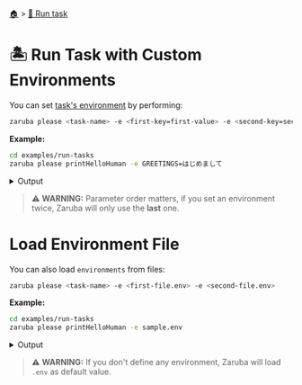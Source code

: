 <!--startTocHeader-->
[🏠](../README.md) > [🏃 Run task](README.md)
# 🏝️ Run Task with Custom Environments
<!--endTocHeader-->

You can set [task's environment](../core-concepts/task/task-envs/README.md) by performing:

```bash
zaruba please <task-name> -e <first-key=first-value> -e <second-key=second-value>
```

__Example:__

<!--startCode-->
```bash
cd examples/run-tasks
zaruba please printHelloHuman -e GREETINGS=はじめまして
```
 
<details>
<summary>Output</summary>
 
```````
Job Starting...
 Elapsed Time: 1.216µs
 Current Time: 07:56:52
  Run  'printHelloHuman' command on /home/gofrendi/zaruba/docs/examples/run-tasks
   printHelloHuman       07:56:52.413 はじめまして human
  Successfully running  'printHelloHuman' command
  Job Running...
 Elapsed Time: 101.943117ms
 Current Time: 07:56:52
  
  Job Complete!!! 
  Terminating
  Job Ended...
 Elapsed Time: 213.317399ms
 Current Time: 07:56:52
zaruba please printHelloHuman -e 'GREETINGS=はじめまして'
```````
</details>
<!--endCode-->


> ⚠️ __WARNING:__ Parameter order matters, if you set an environment twice, Zaruba will only use the __last__ one.

# Load Environment File

You can also load `environments` from files:

```bash
zaruba please <task-name> -e <first-file.env> -e <second-file.env>
```

__Example:__

<!--startCode-->
```bash
cd examples/run-tasks
zaruba please printHelloHuman -e sample.env
```
 
<details>
<summary>Output</summary>
 
```````
Job Starting...
 Elapsed Time: 1.256µs
 Current Time: 07:56:52
  Run  'printHelloHuman' command on /home/gofrendi/zaruba/docs/examples/run-tasks
   printHelloHuman       07:56:52.797 Hola human
  Successfully running  'printHelloHuman' command
  Job Running...
 Elapsed Time: 101.824674ms
 Current Time: 07:56:52
  
  Job Complete!!! 
  Terminating
  Job Ended...
 Elapsed Time: 212.886842ms
 Current Time: 07:56:53
zaruba please printHelloHuman -e 'sample.env'
```````
</details>
<!--endCode-->

>  ⚠️ __WARNING:__  If you don't define any environment, Zaruba will load `.env` as default value.

<!--startTocSubTopic-->
<!--endTocSubTopic-->